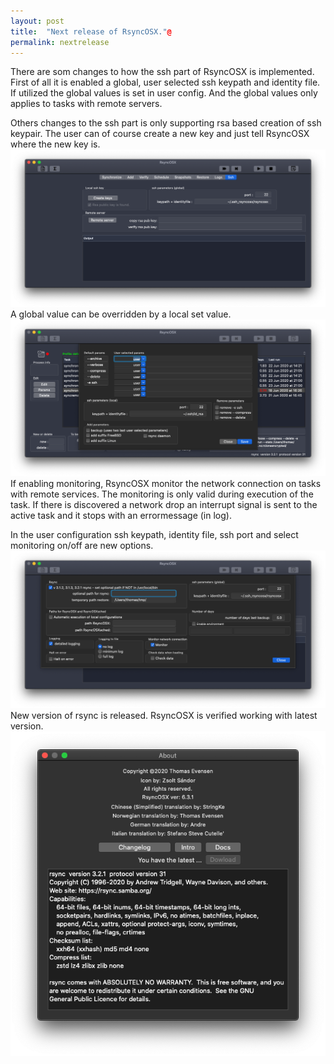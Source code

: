 ```yaml
---
layout: post
title:  "Next release of RsyncOSX."@
permalink: nextrelease
---
```

There are som changes to how the ssh part of RsyncOSX is implemented. First of all it is enabled a global, user selected ssh keypath and identity file. If utilized the global values is set in user config. And the global values only applies to tasks with remote servers.

Others changes to the ssh part is only supporting rsa based creation of ssh keypair. The user can of course create a new key and just tell RsyncOSX where the new key is.
![](/images/RsyncOSX/master/nextversion/globalssh.png)
A global value can be overridden by a local set value.
![](/images/RsyncOSX/master/nextversion/localssh.png)
If enabling monitoring, RsyncOSX monitor the network connection on tasks with remote services. The monitoring is only valid during execution of the task. If there is discovered a network drop an interrupt signal is sent to the active task and it stops with an errormessage (in log).

In the user configuration ssh keypath, identity file, ssh port and select monitoring on/off are new options.
![](/images/RsyncOSX/master/nextversion/monitorandssh.png)
New version of rsync is released. RsyncOSX is verified working with latest version.
![](/images/RsyncOSX/master/nextversion/newversionrsync.png)

